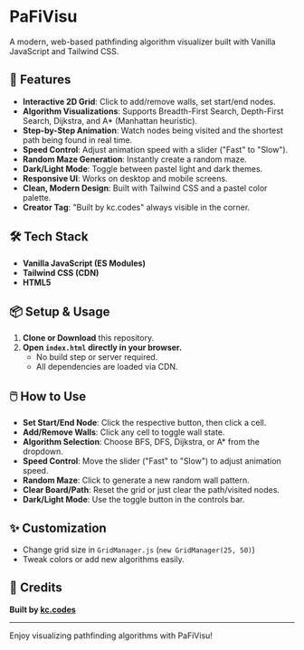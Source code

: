 # PaFiVisu

A modern, web-based pathfinding algorithm visualizer built with Vanilla JavaScript and Tailwind CSS.

## 🚀 Features
- **Interactive 2D Grid**: Click to add/remove walls, set start/end nodes.
- **Algorithm Visualizations**: Supports Breadth-First Search, Depth-First Search, Dijkstra, and A* (Manhattan heuristic).
- **Step-by-Step Animation**: Watch nodes being visited and the shortest path being found in real time.
- **Speed Control**: Adjust animation speed with a slider ("Fast" to "Slow").
- **Random Maze Generation**: Instantly create a random maze.
- **Dark/Light Mode**: Toggle between pastel light and dark themes.
- **Responsive UI**: Works on desktop and mobile screens.
- **Clean, Modern Design**: Built with Tailwind CSS and a pastel color palette.
- **Creator Tag**: "Built by kc.codes" always visible in the corner.

## 🛠 Tech Stack
- **Vanilla JavaScript (ES Modules)**
- **Tailwind CSS (CDN)**
- **HTML5**

## 📦 Setup & Usage
1. **Clone or Download** this repository.
2. **Open `index.html` directly in your browser.**
   - No build step or server required.
   - All dependencies are loaded via CDN.

## 🖱️ How to Use
- **Set Start/End Node**: Click the respective button, then click a cell.
- **Add/Remove Walls**: Click any cell to toggle wall state.
- **Algorithm Selection**: Choose BFS, DFS, Dijkstra, or A* from the dropdown.
- **Speed Control**: Move the slider ("Fast" to "Slow") to adjust animation speed.
- **Random Maze**: Click to generate a new random wall pattern.
- **Clear Board/Path**: Reset the grid or just clear the path/visited nodes.
- **Dark/Light Mode**: Use the toggle button in the controls bar.


## ✨ Customization
- Change grid size in `GridManager.js` (`new GridManager(25, 50)`)
- Tweak colors or add new algorithms easily.

## 🙏 Credits
**Built by [kc.codes](https://github.com/kc-codes)**

---

Enjoy visualizing pathfinding algorithms with PaFiVisu! 
